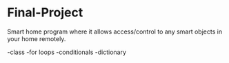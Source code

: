 # Final-Project
Smart home program where it allows access/control to any smart objects in your home remotely.

-class
-for loops
-conditionals
-dictionary
